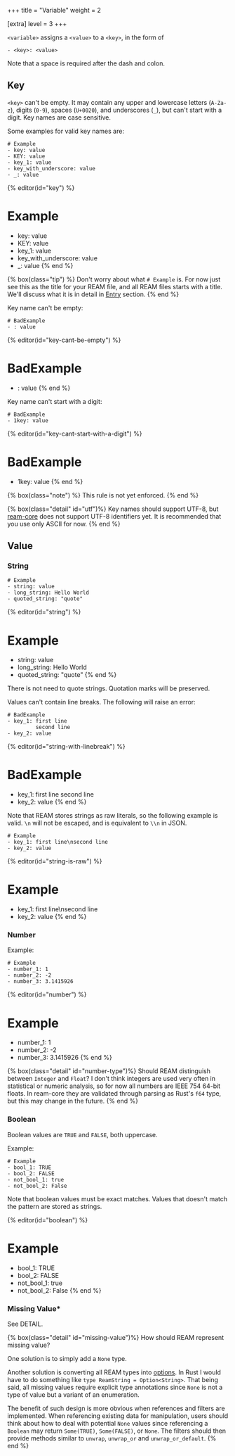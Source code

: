 +++
title = "Variable"
weight = 2

[extra]
level = 3
+++

`<variable>` assigns a `<value>` to a `<key>`, in the form of

```ream
- <key>: <value>
```
Note that a space is required after the dash and colon.

## Key

`<key>` can't be empty.
It may contain any upper and lowercase letters (`A-Za-z`), digits (`0-9`), spaces (`U+0020`), and underscores (`_`), but can't start with a digit.
Key names are case sensitive.

Some examples for valid key names are:
```ream
# Example
- key: value
- KEY: value
- key_1: value
- key_with_underscore: value
- _: value
```

{% editor(id="key") %}
# Example
- key: value
- KEY: value
- key_1: value
- key_with_underscore: value
- _: value
{% end %}

{% box(class="tip") %}
Don't worry about what `# Example` is.
For now just see this as the title for your REAM file, and all REAM files starts with a title.
We'll discuss what it is in detail in [Entry](/tutorial/entry) section.
{% end %}

Key name can't be empty:
```ream
# BadExample
- : value
```

{% editor(id="key-cant-be-empty") %}
# BadExample
- : value
{% end %}

Key name can't start with a digit:
```ream
# BadExample
- 1key: value
```

{% editor(id="key-cant-start-with-a-digit") %}
# BadExample
- 1key: value
{% end %}

{% box(class="note") %}
This rule is not yet enforced.
{% end %}

{% box(class="detail" id="utf")%}
Key names should support UTF-8, but [ream-core](https://github.com/chmlee/ream-core) does not support UTF-8 identifiers yet.
It is recommended that you use only ASCII for now.
{% end %}

## Value

### String

```ream
# Example
- string: value
- long_string: Hello World
- quoted_string: "quote"
```

{% editor(id="string") %}
# Example
- string: value
- long_string: Hello World
- quoted_string: "quote"
{% end %}

There is not need to quote strings.
Quotation marks will be preserved.

Values can't contain line breaks.
The following will raise an error:
```ream
# BadExample
- key_1: first line
         second line
- key_2: value
```

{% editor(id="string-with-linebreak") %}
# BadExample
- key_1: first line
         second line
- key_2: value
{% end %}

Note that REAM stores strings as raw literals, so the following example is valid. `\n` will not be escaped, and is equivalent to `\\n` in JSON.
```ream
# Example
- key_1: first line\nsecond line
- key_2: value
```

{% editor(id="string-is-raw") %}
# Example
- key_1: first line\nsecond line
- key_2: value
{% end %}


### Number

Example:
```ream
# Example
- number_1: 1
- number_2: -2
- number_3: 3.1415926
```

{% editor(id="number") %}
# Example
- number_1: 1
- number_2: -2
- number_3: 3.1415926
{% end %}

{% box(class="detail" id="number-type")%}
Should REAM distinguish between `Integer` and `Float`?
I don't think integers are used very often in statistical or numeric analysis, so for now all numbers are IEEE 754 64-bit floats.
In ream-core they are validated through parsing as Rust's `f64` type, but this may change in the future.
{% end %}

### Boolean

Boolean values are `TRUE` and `FALSE`, both uppercase.

Example:

```ream
# Example
- bool_1: TRUE
- bool_2: FALSE
- not_bool_1: true
- not_bool_2: False
```
Note that boolean values must be exact matches.
Values that doesn't match the pattern are stored as strings.

{% editor(id="boolean") %}
# Example
- bool_1: TRUE
- bool_2: FALSE
- not_bool_1: true
- not_bool_2: False
{% end %}

### Missing Value*

See DETAIL.

{% box(class="detail" id="missing-value")%}
How should REAM represent missing value?

One solution is to simply add a `None` type.

Another solution is converting all REAM types into [options](https://en.wikipedia.org/wiki/Option_type).
In Rust I would have to do something like `type ReamString = Option<String>`.
That being said, all missing values require explicit type annotations since `None` is not a type of value but a variant of an enumeration.

The benefit of such design is more obvious when references and filters are implemented.
When referencing existing data for manipulation, users should think about how to deal with potential `None` values since referencing a `Boolean` may return `Some(TRUE)`, `Some(FALSE)`, or `None`.
The filters should then provide methods similar to `unwrap`, `unwrap_or` and `unwrap_or_default`.
{% end %}
